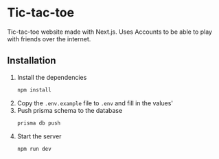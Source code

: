 # Tic-tac-toe

Tic-tac-toe website made with Next.js. Uses Accounts to be able to play with friends over the internet.

## Installation

1. Install the dependencies
    ```bash
    npm install
    ```
2. Copy the `.env.example` file to `.env` and fill in the values'
3. Push prisma schema to the database
    ```bash
    prisma db push
    ``` 
4. Start the server
    ```bash
    npm run dev
    ```

